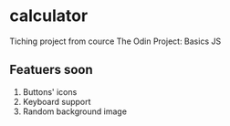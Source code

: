 # calculator
Tiching project from cource The Odin Project: Basics JS

## Featuers soon

1. Buttons' icons
2. Keyboard support
3. Random background image
